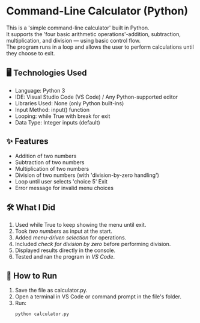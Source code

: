 # Command-Line Calculator (Python)

This is a 'simple command-line calculator' built in Python.  
It supports the 'four basic arithmetic operations'-addition, subtraction, multiplication, and division — using basic control flow.  
The program runs in a loop and allows the user to perform calculations until they choose to exit.

## 🖥 Technologies Used

- Language: Python 3
- IDE: Visual Studio Code (VS Code) / Any Python-supported editor
- Libraries Used: None (only Python built-ins)
- Input Method: input() function
- Looping: while True with break for exit
- Data Type: Integer inputs (default)

## ✨ Features

- Addition of two numbers
- Subtraction of two numbers
- Multiplication of two numbers
- Division of two numbers (with 'division-by-zero handling')
- Loop until user selects  'choice 5' Exit
- Error message for invalid menu choices

## 🛠 What I Did

1. Used while True to keep showing the menu until exit.
2. Took *two numbers* as input at the start.
3. Added *menu-driven selection* for operations.
4. Included *check for division by zero* before performing division.
5. Displayed results directly in the console.
6. Tested and ran the program in *VS Code*.

## 🚀 How to Run

1. Save the file as calculator.py.
2. Open a terminal in VS Code or command prompt in the file's folder.
3. Run:
   ```bash
   python calculator.py
